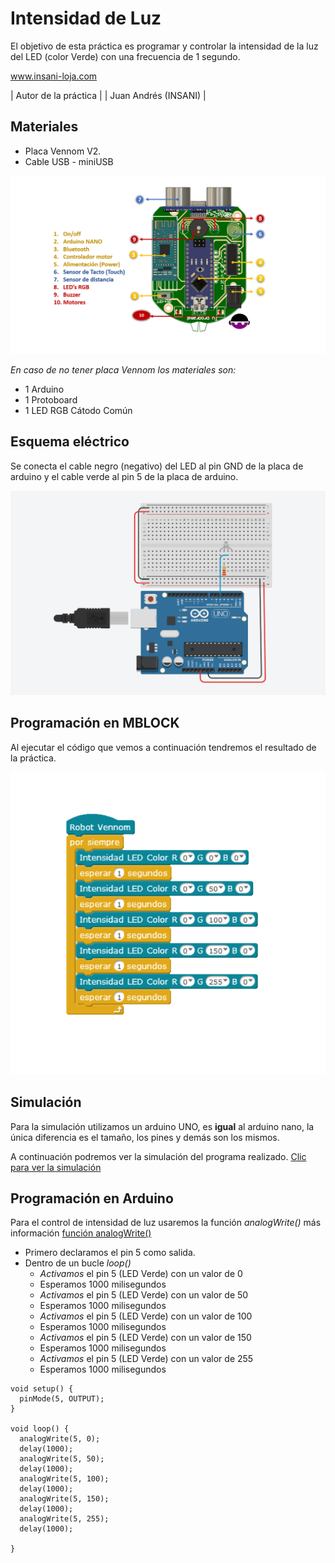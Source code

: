 # Intensidad de Luz

El objetivo de esta práctica es programar y controlar la intensidad de la luz del LED (color Verde) con una frecuencia de 1 segundo.


www.insani-loja.com

| Autor de la práctica |
| Juan Andrés (INSANI) |


## Materiales
- Placa Vennom V2.
- Cable USB - miniUSB

![Placa de programacion Vennom](https://github.com/jandrs300/Bloques_M/blob/master/ejemplos_vennom/Version_2/placa-version2.png)

*En caso de no tener placa Vennom los materiales son:*
- 1 Arduino
- 1 Protoboard
- 1 LED RGB Cátodo Común


## Esquema eléctrico
Se conecta el cable negro (negativo) del LED al pin GND de la placa de arduino y el cable verde  al pin  5 de la placa de arduino.

![Esquema de conexión](https://github.com/jandrs300/Bloques_M/blob/master/ejemplos_vennom/Version_2/intensidad_luz/intensidad_luz_f.png)



## Programación en MBLOCK
Al ejecutar el código que vemos a continuación tendremos el resultado de la práctica.

![programa en mblock intensidad de LEDS Arduino](https://github.com/jandrs300/Bloques_M/blob/master/ejemplos_vennom/Version_2/intensidad_luz/intensidad%20de%20luz.png)


 ## Simulación
Para la simulación utilizamos un arduino UNO, es **igual** al arduino nano, la única diferencia es el tamaño, los pines y demás son los mismos.

A continuación podremos ver la simulación del programa realizado.  [Clic para ver la simulación](https://www.tinkercad.com/things/d2fQJsbFrZA )



 

## Programación en Arduino
Para el control de intensidad de luz usaremos la función *analogWrite()* más información [función analogWrite()](https://www.arduino.cc/reference/en/language/functions/analog-io/analogwrite/)
 
- Primero declaramos el pin 5 como salida.
- Dentro de un bucle *loop()*
	- *Activamos* el pin 5 (LED Verde) con un valor de 0
	- Esperamos 1000 milisegundos
	- *Activamos* el pin 5 (LED Verde) con un valor de 50
	- Esperamos 1000 milisegundos
    - *Activamos* el pin 5 (LED Verde) con un valor de 100
	- Esperamos 1000 milisegundos
    - *Activamos* el pin 5 (LED Verde) con un valor de 150
	- Esperamos 1000 milisegundos
    - *Activamos* el pin 5 (LED Verde) con un valor de 255
	- Esperamos 1000 milisegundos


```
void setup() {
  pinMode(5, OUTPUT);
}

void loop() {
  analogWrite(5, 0);
  delay(1000);
  analogWrite(5, 50);
  delay(1000);
  analogWrite(5, 100);
  delay(1000);
  analogWrite(5, 150);
  delay(1000);
  analogWrite(5, 255);
  delay(1000);

}

```

